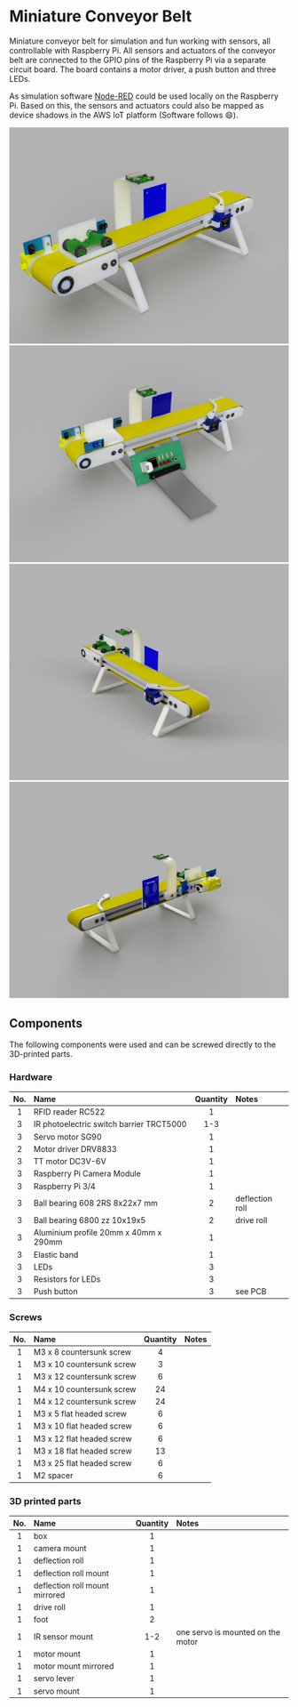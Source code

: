 # Miniature Conveyor Belt 

Miniature conveyor belt for simulation and fun working with sensors, all controllable with Raspberry Pi. All sensors and actuators of the conveyor belt are connected to the GPIO pins of the Raspberry Pi via a separate circuit board. The board contains a motor driver, a push button and three LEDs.

As simulation software [Node-RED](https://nodered.org/) could be used locally on the Raspberry Pi. Based on this, the sensors and actuators could also be mapped as device shadows in the AWS IoT platform (Software follows :smile:).

![image of front side](./images/front_side_left.png "front side")
![image of front side with PCB](./images/front_side_left_pcb.png "front side with PCB")
![image of front side 2](./images/front_side_right.png "front side from other angle")
![image of back side](./images/back_side.png "back side")

## Components

The following components were used and can be screwed directly to the 3D-printed parts.

### Hardware

| No. | Name                                        | Quantity  | Notes             |
| :-: | :------------------------------------------ | :-------: | :---------------- |
| 1   | RFID reader RC522                           | 1         |                   |
| 3   | IR photoelectric switch barrier TRCT5000    | 1-3       |                   |
| 3   | Servo motor SG90                            | 1         |                   |
| 2   | Motor driver DRV8833                        | 1         |                   |
| 3   | TT motor DC3V-6V                            | 1         |                   |
| 3   | Raspberry Pi Camera Module                  | 1         |                   |
| 3   | Raspberry Pi 3/4                            | 1         |                   |
| 3   | Ball bearing 608 2RS 8x22x7 mm              | 2         | deflection roll   |
| 3   | Ball bearing 6800 zz 10x19x5                | 2         | drive roll        |
| 3   | Aluminium profile 20mm x 40mm x 290mm       | 1         |                   |
| 3   | Elastic band                                | 1         |                   |
| 3   | LEDs                                        | 3         |                   |
| 3   | Resistors for LEDs                          | 3         |                   |
| 3   | Push button                                 | 3         | see PCB           |

### Screws

| No. | Name                        | Quantity  | Notes             |
| :-: | :-------------------------- | :-------: | :---------------- |
| 1   | M3 x 8 countersunk screw    | 4         |                   |
| 1   | M3 x 10 countersunk screw   | 3         |                   |
| 1   | M3 x 12 countersunk screw   | 6         |                   |
| 1   | M4 x 10 countersunk screw   | 24        |                   |
| 1   | M4 x 12 countersunk screw   | 24        |                   |
| 1   | M3 x 5 flat headed screw    | 6         |                   |
| 1   | M3 x 10 flat headed screw   | 6         |                   |
| 1   | M3 x 12 flat headed screw   | 6         |                   |
| 1   | M3 x 18 flat headed screw   | 13        |                   |
| 1   | M3 x 25 flat headed screw   | 6         |                   |
| 1   | M2 spacer                   | 6         |                   |

### 3D printed parts

| No. | Name                            | Quantity  | Notes                             |
| :-: | :------------------------------ | :-------: | :-------------------------------- |
| 1   | box                             | 1         |                                   |
| 1   | camera mount                    | 1         |                                   |
| 1   | deflection roll                 | 1         |                                   |
| 1   | deflection roll mount           | 1         |                                   |
| 1   | deflection roll mount mirrored  | 1         |                                   |
| 1   | drive roll                      | 1         |                                   |
| 1   | foot                            | 2         |                                   |
| 1   | IR sensor mount                 | 1-2       | one servo is mounted on the motor |
| 1   | motor mount                     | 1         |                                   |
| 1   | motor mount mirrored            | 1         |                                   |
| 1   | servo lever                     | 1         |                                   |
| 1   | servo mount                     | 1         |                                   |
